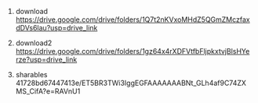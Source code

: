 1. download
   https://drive.google.com/drive/folders/1Q7t2nKVxoMHdZ5QGmZMczfaxdDVs6lau?usp=drive_link
2. download2
   https://drive.google.com/drive/folders/1gz64x4rXDFVtfbFljpkxtvjBlsHYerze?usp=drive_link

3. sharables
   41728bd67447413e/ET5BR3TWi3IggEGFAAAAAAABNt_GLh4af9C74ZXMS_CifA?e=RAVnU1
